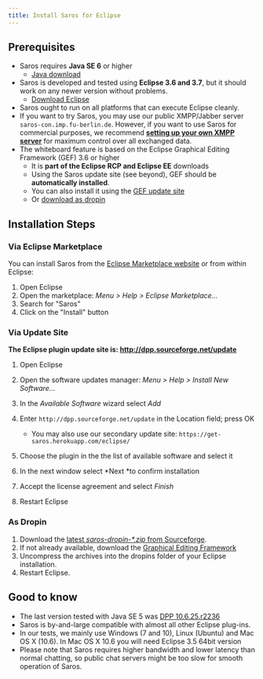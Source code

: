 ```yaml
---
title: Install Saros for Eclipse
---
```


## Prerequisites

*   Saros requires **Java SE 6** or higher
    *   [Java download](http://www.java.com/en/)
*   Saros is developed and tested using **Eclipse 3.6 and 3.7**, but it
    should work on any newer version without problems.
    *   [Download Eclipse](http://www.eclipse.org/downloads/)
*   Saros ought to run on all platforms that can execute Eclipse
    cleanly. 
*   If you want to try Saros, you may use our public XMPP/Jabber server
    `saros-con.imp.fu-berlin.de`. However, if you want to use Saros for
    commercial purposes, we recommend [**setting up your own XMPP
    server**](setup-xmpp.md) for maximum control over all
    exchanged data.
*   The whiteboard feature is based on the Eclipse Graphical Editing
    Framework (GEF) 3.6 or higher
    *   It is **part of the Eclipse RCP and Eclipse EE** downloads
    *   Using the Saros update site (see beyond), GEF should be
        **automatically installed**.
    *   You can also install it using the [GEF update
        site](http://www.eclipse.org/gef/updates/index.php)
    *   Or [download as
        dropin](http://www.eclipse.org/gef/downloads/index.php)


## Installation Steps

### Via Eclipse Marketplace

You can install Saros from the [Eclipse Marketplace
website](http://marketplace.eclipse.org/content/saros-distributed-collaborative-editing-and-pair-programming-0)
or from within Eclipse:

1.  Open Eclipse
2.  Open the marketplace: *Menu &gt; Help &gt; Eclipse Marketplace...*
3.  Search for "Saros"
4.  Click on the "Install" button

### Via Update Site

**The Eclipse plugin update site is:
<http://dpp.sourceforge.net/update>**

1.  Open Eclipse
2.  Open the software updates manager: *Menu &gt; Help &gt; Install
    New Software...*
3.  In the *Available Software* wizard select *Add*
4.  Enter `http://dpp.sourceforge.net/update` in the Location field;
    press OK
    -   You may also use our secondary update site:
        `https://get-saros.herokuapp.com/eclipse/`

5.  Choose the plugin in the the list of available software and select
    it
6.  In the next window select *Next *to confirm installation
7.  Accept the license agreement and select *Finish*
8.  Restart Eclipse

### As Dropin

1.  Download the [latest *saros-dropin-\*.zip*
    from Sourceforge](http://sourceforge.net/projects/dpp/files/latest/download?source=files).
2.  If not already available, download the [Graphical Editing
    Framework](http://www.eclipse.org/gef/downloads/index.php)
3.  Uncompress the archives into the dropins folder of your
    Eclipse installation.
4.  Restart Eclipse.

## Good to know

*   The last version tested with Java SE 5 was [DPP
    10.6.25.r2236](https://sourceforge.net/projects/dpp/files/Saros/DPP%2010.6.25.r2236/)
*   Saros is by-and-large compatible with almost all other
    Eclipse plug-ins.
*   In our tests, we mainly use Windows (7 and 10), Linux (Ubuntu) and
    Mac OS X (10.6). In Mac OS X 10.6 you will need Eclipse 3.5 64bit
    version
*   Please note that Saros requires higher bandwidth and lower latency
    than normal chatting, so public chat servers might be too slow for
    smooth operation of Saros.
